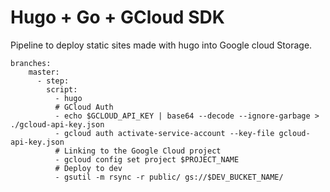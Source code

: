 # Hugo + Go + GCloud SDK


Pipeline to deploy static sites made with hugo into Google cloud Storage.



```
branches:
    master:
      - step:
        script:
          - hugo
          # GCloud Auth
          - echo $GCLOUD_API_KEY | base64 --decode --ignore-garbage > ./gcloud-api-key.json
          - gcloud auth activate-service-account --key-file gcloud-api-key.json
          # Linking to the Google Cloud project
          - gcloud config set project $PROJECT_NAME
          # Deploy to dev
          - gsutil -m rsync -r public/ gs://$DEV_BUCKET_NAME/

```